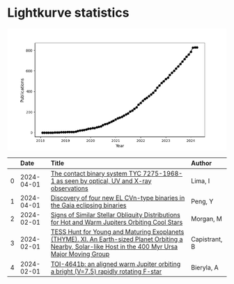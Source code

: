 
<h1>Lightkurve statistics</h1>
  
![publications](lightkurve-publications.png)  
  
|    | Date       | Title                                                                                                                                                                                                                      | Author        |
|---:|:-----------|:---------------------------------------------------------------------------------------------------------------------------------------------------------------------------------------------------------------------------|:--------------|
|  0 | 2024-04-01 | [The contact binary system TYC 7275-1968-1 as seen by optical, UV and X-ray observations](https://ui.adsabs.harvard.edu/abs/2024NewA..10702145L/abstract)                                                                  | Lima, I       |
|  1 | 2024-04-01 | [Discovery of four new EL CVn-type binaries in the Gaia eclipsing binaries](https://ui.adsabs.harvard.edu/abs/2024NewA..10702153P/abstract)                                                                                | Peng, Y       |
|  2 | 2024-02-01 | [Signs of Similar Stellar Obliquity Distributions for Hot and Warm Jupiters Orbiting Cool Stars](https://ui.adsabs.harvard.edu/abs/2024AJ....167...48M/abstract)                                                           | Morgan, M     |
|  3 | 2024-02-01 | [TESS Hunt for Young and Maturing Exoplanets (THYME). XI. An Earth-sized Planet Orbiting a Nearby, Solar-like Host in the 400 Myr Ursa Major Moving Group](https://ui.adsabs.harvard.edu/abs/2024AJ....167...54C/abstract) | Capistrant, B |
|  4 | 2024-02-01 | [TOI-4641b: an aligned warm Jupiter orbiting a bright (V=7.5) rapidly rotating F-star](https://ui.adsabs.harvard.edu/abs/2024MNRAS.527.10955/abstract)                                                                     | Bieryla, A    |
